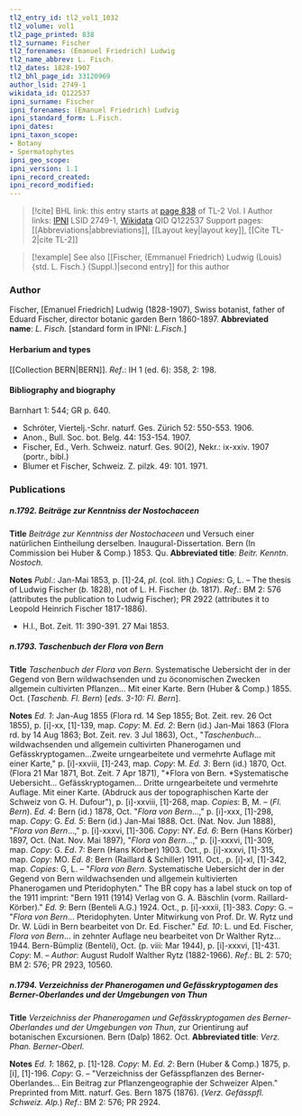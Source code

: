 ```yaml
---
tl2_entry_id: tl2_vol1_1032
tl2_volume: vol1
tl2_page_printed: 838
tl2_surname: Fischer
tl2_forenames: (Emanuel Friedrich) Ludwig
tl2_name_abbrev: L. Fisch.
tl2_dates: 1828-1907
tl2_bhl_page_id: 33120969
author_lsid: 2749-1
wikidata_id: Q122537
ipni_surname: Fischer
ipni_forenames: (Emanuel Friedrich) Ludvig
ipni_standard_form: L.Fisch.
ipni_dates: 
ipni_taxon_scope: 
- Botany
- Spermatophytes
ipni_geo_scope: 
ipni_version: 1.1
ipni_record_created: 
ipni_record_modified:
---
```


> [!cite] BHL link: this entry starts at [page 838](https://www.biodiversitylibrary.org/page/33120969) of TL-2 Vol. I
> Author links: [IPNI](https://www.ipni.org/a/2749-1) LSID 2749-1, [Wikidata](https://www.wikidata.org/wiki/Q122537) QID Q122537
> Support pages: [[Abbreviations|abbreviations]], [[Layout key|layout key]], [[Cite TL-2|cite TL-2]]

> [!example] See also [[Fischer, (Emmanuel Friedrich) Ludwig (Louis) {std. L. Fisch.} (Suppl.)|second entry]] for this author

### Author

Fischer, \[Emanuel Friedrich\] Ludwig (1828-1907), Swiss botanist, father of Eduard Fischer, director botanic garden Bern 1860-1897. 
**Abbreviated name**: *L. Fisch.* \[standard form in IPNI: *L.Fisch.*\]

#### Herbarium and types

[[Collection BERN|BERN]].
*Ref*.: IH 1 (ed. 6): 358, 2: 198.

#### Bibliography and biography

Barnhart 1: 544; GR p. 640.
- Schröter, Viertelj.-Schr. naturf. Ges. Zürich 52: 550-553. 1906.
- Anon., Bull. Soc. bot. Belg. 44: 153-154. 1907.
- Fischer, Ed., Verh. Schweiz. naturf. Ges. 90(2), Nekr.: ix-xxiv. 1907 (portr., bibl.)
- Blumer et Fischer, Schweiz. Z. pilzk. 49: 101. 1971.

### Publications

##### n.1792. Beiträge zur Kenntniss der Nostochaceen

**Title**
*Beiträge zur Kenntniss der Nostochaceen* und Versuch einer natürlichen Eintheilung derselben. Inaugural-Dissertation. Bern (In Commission bei Huber & Comp.) 1853. Qu.
**Abbreviated title**: *Beitr. Kenntn. Nostoch.*

**Notes**
*Publ*.: Jan-Mai 1853, p. \[1\]-24, *pl*. (col. lith.) *Copies*: G, L. – The thesis of Ludwig Fischer (*b*. 1828), not of L. H. Fischer (*b*. 1817).
*Ref*.: BM 2: 576 (attributes the publication to Ludwig Fischer); PR 2922 (attributes it to Leopold Heinrich Fischer 1817-1886).
- H.I., Bot. Zeit. 11: 390-391. 27 Mai 1853.

##### n.1793. Taschenbuch der Flora von Bern

**Title**
*Taschenbuch der Flora von Bern*. Systematische Uebersicht der in der Gegend von Bern wildwachsenden und zu öconomischen Zwecken allgemein cultivirten Pflanzen... Mit einer Karte. Bern (Huber & Comp.) 1855. Oct. (*Taschenb. Fl. Bern*) \[*eds. 3-10: Fl. Bern*\].

**Notes**
*Ed. 1*: Jan-Aug 1855 (Flora rd. 14 Sep 1855; Bot. Zeit. rev. 26 Oct 1855), p. \[i\]-xx, \[1\]-139, map. *Copy*: M.
*Ed. 2*: Bern (id.) Jan-Mai 1863 (Flora rd. by 14 Aug 1863; Bot. Zeit. rev. 3 Jul 1863), Oct., "*Taschenbuch*... wildwachsenden und allgemein cultivirten Phanerogamen und Gefässkryptogamen...Zweite urngearbeitete und vermehrte Auflage mit einer Karte," p. \[i\]-xxviii, \[1\]-243, map. *Copy*: M.
*Ed. 3*: Bern (id.) 1870, Oct. (Flora 21 Mar 1871, Bot. Zeit. 7 Apr 1871), "*Flora von Bern. *Systematische Uebersicht... Gefässkryptogamen... Dritte urngearbeitete und vermehrte Auflage. Mit einer Karte. (Abdruck aus der topographischen Karte der Schweiz von G. H. Dufour"), p. \[i\]-xxviii, \[1\]-268, map. *Copies*: B, M. – (*Fl. Bern*).
*Ed. 4*: Bern (id.) 1878, Oct. "*Flora von Bern*...," p. \[i\]-xxx, \[1\]-298, map. *Copy*: G.
*Ed. 5*: Bern (id.) Jan-Mai 1888. Oct. (Nat. Nov. Jun 1888), "*Flora von Bern*...," p. \[i\]-xxxvi, \[1\]-306. *Copy*: NY.
*Ed. 6*: Bern (Hans Körber) 1897, Oct. (Nat. Nov. Mai 1897), "*Flora von Bern*...," p. \[i\]-xxxvi, \[1\]-309, map. *Copy*: G.
*Ed*. 7: Bern (Hans Körber) 1903. Oct., p. \[i\]-xxxvi, \[1\]-315, map. *Copy*: MO.
*Ed. 8*: Bern (Raillard & Schiller) 1911. Oct., p. \[i\]-xl, \[1\]-342, map. *Copies*: G, L. – "*Flora von Bern*. Systematische Uebersicht der in der Gegend von Bern wildwachsenden und allgemein kultivierten Phanerogamen und Pteridophyten." The BR copy has a label stuck on top of the 1911 imprint: "Bern 1911 (1914) Verlag von G. A. Bäschlin (vorm. Raillard-Körber)."
*Ed. 9*: Bern (Benteli A.G.) 1924. Oct., p. \[i\]-xxxii, \[1\]-383. *Copy*: G. – "*Flora von Bern*... Pteridophyten. Unter Mitwirkung von Prof. Dr. W. Rytz und Dr. W. Lüdi in Bern bearbeitet von Dr. Ed. Fischer."
*Ed. 10*: L. und Ed. Fischer, *Flora von Bern*... in zehnter Auflage neu bearbeitet von Dr Walther Rytz... 1944. Bern-Bümpliz (Benteli), Oct. (p. viii: Mar 1944), p. \[i\]-xxxvi, \[1\]-431. *Copy*: M. – *Author*: August Rudolf Walther Rytz (1882-1966).
*Ref*.: BL 2: 570; BM 2: 576; PR 2923, 10560.

##### n.1794. Verzeichniss der Phanerogamen und Gefässkryptogamen des Berner-Oberlandes und der Umgebungen von Thun

**Title**
*Verzeichniss der Phanerogamen und Gefässkryptogamen des Berner-Oberlandes und der Umgebungen von Thun*, zur Orientirung auf botanischen Excursionen. Bern (Dalp) 1862. Oct.
**Abbreviated title**: *Verz. Phan. Berner-Oberl.*

**Notes**
*Ed. 1*: 1862, p. \[1\]-128. *Copy*: M.
*Ed. 2*: Bern (Huber & Comp.) 1875, p. \[i\], \[1\]-196. *Copy*: G. – "Verzeichniss der Gefässpflanzen des Berner-Oberlandes... Ein Beitrag zur Pflanzengeographie der Schweizer Alpen." Preprinted from Mitt. naturf. Ges. Bern 1875 (1876). (*Verz. Gefässpfl. Schweiz. Alp.*)
*Ref*.: BM 2: 576; PR 2924.

